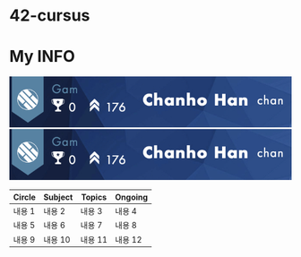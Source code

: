 # 42-cursus

# My INFO

![ex_screenshot](./img/info_1.jpg)
![ex_screenshot](./img/info_1.jpg)

|Circle|Subject|Topics|Ongoing|
|---|---|---|---|
|내용 1|내용 2|내용 3|내용 4|
|내용 5|내용 6|내용 7|내용 8|
|내용 9|내용 10|내용 11|내용 12|

